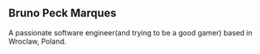 ## Bruno Peck Marques  
A passionate software engineer(and trying to be a good gamer) based in Wroclaw, Poland.
